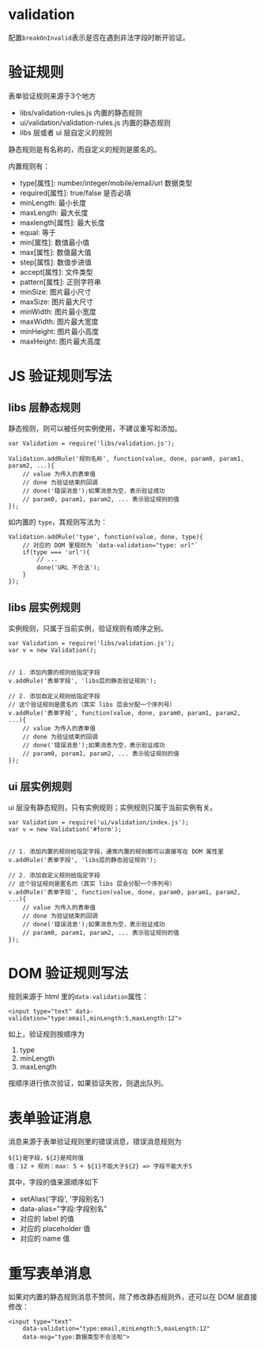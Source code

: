 # validation
配置`breakOnInvalid`表示是否在遇到非法字段时断开验证。


# 验证规则
表单验证规则来源于3个地方

- libs/validation-rules.js 内置的静态规则
- ui/validation/validation-rules.js 内置的静态规则
- libs 层或者 ui 层自定义的规则

静态规则是有名称的，而自定义的规则是匿名的。

内置规则有：

- type\[属性]: number/integer/mobile/email/url 数据类型
- required\[属性]: true/false 是否必填
- minLength: <Number> 最小长度
- maxLength: <Number> 最大长度
- maxlength\[属性]: <Number> 最大长度
- equal: <name> 等于
- min\[属性]: <Number> 数值最小值
- max\[属性]: <Number> 数值最大值
- step\[属性]: <Number> 数值步进值
- accept\[属性]: <String> 文件类型
- pattern\[属性]: <String> 正则字符串
- minSize: <Number> 图片最小尺寸
- maxSize: <Number> 图片最大尺寸
- minWidth: <Number> 图片最小宽度
- maxWidth: <Number> 图片最大宽度
- minHeight: <Number> 图片最小高度
- maxHeight: <Number> 图片最大高度



# JS 验证规则写法
## libs 层静态规则
静态规则，则可以被任何实例使用，不建议重写和添加。

```
var Validation = require('libs/validation.js');

Validation.addRule('规则名称', function(value, done, param0, param1, param2, ...){
    // value 为传入的表单值
    // done 为验证结束的回调
    // done('错误消息');如果消息为空，表示验证成功
    // param0, param1, param2, ... 表示验证规则的值
});
```

如内置的 `type`，其规则写法为：
```
Validation.addRule('type', function(value, done, type){
    // 对应的 DOM 里规则为 `data-validation="type: url"`
    if(type === 'url'){
        // ...
        done('URL 不合法');
    }
});
```


## libs 层实例规则
实例规则，只属于当前实例，验证规则有顺序之别。
```
var Validation = require('libs/validation.js');
var v = new Validation();


// 1. 添加内置的规则给指定字段
v.addRule('表单字段', 'libs层的静态验证规则');

// 2. 添加自定义规则给指定字段
// 这个验证规则是匿名的（其实 libs 层会分配一个序列号）
v.addRule('表单字段', function(value, done, param0, param1, param2, ...){
    // value 为传入的表单值
    // done 为验证结束的回调
    // done('错误消息');如果消息为空，表示验证成功
    // param0, param1, param2, ... 表示验证规则的值
});
```


## ui 层实例规则
ui 层没有静态规则，只有实例规则；实例规则只属于当前实例有关。
```
var Validation = require('ui/validation/index.js');
var v = new Validation('#form');


// 1. 添加内置的规则给指定字段，通常内置的规则都可以直接写在 DOM 属性里
v.addRule('表单字段', 'libs层的静态验证规则');

// 2. 添加自定义规则给指定字段
// 这个验证规则是匿名的（其实 libs 层会分配一个序列号）
v.addRule('表单字段', function(value, done, param0, param1, param2, ...){
    // value 为传入的表单值
    // done 为验证结束的回调
    // done('错误消息');如果消息为空，表示验证成功
    // param0, param1, param2, ... 表示验证规则的值
});
```



# DOM 验证规则写法
规则来源于 html 里的`data-validation`属性：

```
<input type="text" data-validation="type:email,minLength:5,maxLength:12">
```

如上，验证规则按顺序为

1. type
2. minLength
3. maxLength

按顺序进行依次验证，如果验证失败，则退出队列。



# 表单验证消息
消息来源于表单验证规则里的错误消息，错误消息规则为
```
${1}是字段，${2}是规则值
值：12 + 规则：max: 5 + ${1}不能大于${2} => 字段不能大于5
```

其中，字段的值来源顺序如下

- setAlias('字段', '字段别名')
- data-alias="字段:字段别名"
- 对应的 label 的值
- 对应的 placeholder 值
- 对应的 name 值


# 重写表单消息
如果对内置的静态规则消息不赞同，除了修改静态规则外，还可以在 DOM 层直接修改：
```
<input type="text" 
    data-validation="type:email,minLength:5,maxLength:12"
    data-msg="type:数据类型不合法啦">
```


